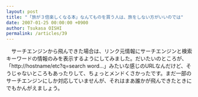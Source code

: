 ```yaml
---
layout: post
title: "「旅が３倍楽しくなる本」なんてものを買う人は、旅をしない方がいいのでは"
date: 2007-01-25 00:00:00 +0900
author: Tsukasa OISHI
permalink: /articles/39
---
```



　サーチエンジンから飛んできた場合は、リンク元情報にサーチエンジンと検索キーワードの情報のみを表示するようにしてみました。だいたいのところが、「http://hostname/etc?q=search word...」みたいな感じのURLなんだけど、そうじゃないところもあったりして、ちょっとメンドくさかったです。まだ一部のサーチエンジンにしか対応していませんが、それはまあ誰かが飛んできたときにでもかんがえましょう。  

